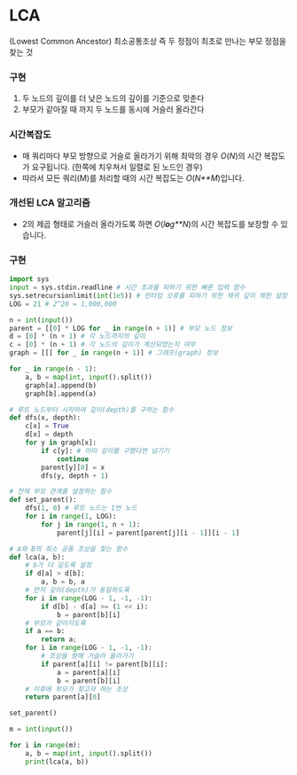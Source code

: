 # LCA

(Lowest Common Ancestor) 최소공통조상 즉 두 정점이 최초로 만나는 부모 정점을 찾는 것



### 구현

1. 두 노드의 깊이를 더 낮은 노드의 깊이를 기준으로 맞춘다
2. 부모가 같아질 때 까지 두 노드를 동시에 거슬러 올라간다



### 시간복잡도

- 매 쿼리마다 부모 방향으로 거슬로 올라가기 위해 최악의 경우 *O*(*N*)의 시간 복잡도가 요구됩니다. (한쪽에 치우쳐서 일렬로 된 노드인 경우)
- 따라서 모든 쿼리(M)를 처리할 때의 시간 복잡도는 *O*(*N**M*)입니다.



### 개선된 LCA 알고리즘

- 2의 제곱 형태로 거슬러 올라가도록 하면 *O*(*l**o**g**N*)의 시간 복잡도를 보장할 수 있습니다.



### 구현

```python
import sys
input = sys.stdin.readline # 시간 초과를 피하기 위한 빠른 입력 함수
sys.setrecursionlimit(int(1e5)) # 런타임 오류를 피하기 위한 재귀 깊이 제한 설정
LOG = 21 # 2^20 = 1,000,000

n = int(input())
parent = [[0] * LOG for _ in range(n + 1)] # 부모 노드 정보
d = [0] * (n + 1) # 각 노드까지의 깊이
c = [0] * (n + 1) # 각 노드의 깊이가 계산되었는지 여부
graph = [[] for _ in range(n + 1)] # 그래프(graph) 정보

for _ in range(n - 1):
    a, b = map(int, input().split())
    graph[a].append(b)
    graph[b].append(a)

# 루트 노드부터 시작하여 깊이(depth)를 구하는 함수
def dfs(x, depth):
    c[x] = True
    d[x] = depth
    for y in graph[x]:
        if c[y]: # 이미 깊이를 구했다면 넘기기
            continue
        parent[y][0] = x
        dfs(y, depth + 1)

# 전체 부모 관계를 설정하는 함수
def set_parent():
    dfs(1, 0) # 루트 노드는 1번 노드
    for i in range(1, LOG):
        for j in range(1, n + 1):
            parent[j][i] = parent[parent[j][i - 1]][i - 1]

# A와 B의 최소 공통 조상을 찾는 함수
def lca(a, b):
    # b가 더 깊도록 설정
    if d[a] > d[b]:
        a, b = b, a
    # 먼저 깊이(depth)가 동일하도록
    for i in range(LOG - 1, -1, -1):
        if d[b] - d[a] >= (1 << i):
            b = parent[b][i]
    # 부모가 같아지도록
    if a == b:
        return a;
    for i in range(LOG - 1, -1, -1):
        # 조상을 향해 거슬러 올라가기
        if parent[a][i] != parent[b][i]:
            a = parent[a][i]
            b = parent[b][i]
    # 이후에 부모가 찾고자 하는 조상
    return parent[a][0]

set_parent()

m = int(input())

for i in range(m):
    a, b = map(int, input().split())
    print(lca(a, b))
```

